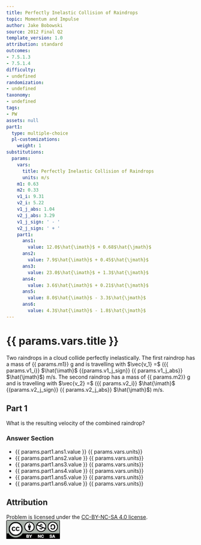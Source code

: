 ```yaml
---
title: Perfectly Inelastic Collision of Raindrops
topic: Momentum and Impulse
author: Jake Bobowski
source: 2012 Final Q2
template_version: 1.0
attribution: standard
outcomes:
- 7.5.1.3
- 7.5.1.4
difficulty:
- undefined
randomization:
- undefined
taxonomy:
- undefined
tags:
- PW
assets: null
part1:
  type: multiple-choice
  pl-customizations:
    weight: 1
substitutions:
  params:
    vars:
      title: Perfectly Inelastic Collision of Raindrops
      units: m/s
    m1: 0.63
    m2: 0.33
    v1_i: 9.31
    v2_i: 5.22
    v1_j_abs: 1.04
    v2_j_abs: 3.29
    v1_j_sign: ' - '
    v2_j_sign: ' + '
    part1:
      ans1:
        value: 12.0$\hat{\imath}$ + 0.68$\hat{\jmath}$
      ans2:
        value: 7.9$\hat{\imath}$ + 0.45$\hat{\jmath}$
      ans3:
        value: 23.0$\hat{\imath}$ + 1.3$\hat{\jmath}$
      ans4:
        value: 3.6$\hat{\imath}$ + 0.21$\hat{\jmath}$
      ans5:
        value: 8.0$\hat{\imath}$ - 3.3$\hat{\jmath}$
      ans6:
        value: 4.3$\hat{\imath}$ - 1.8$\hat{\jmath}$
---
```

# {{ params.vars.title }}
Two raindrops in a cloud collide perfectly inelastically. The first raindrop has a mass of {{ params.m1}} g and is travelling with $\vec{v_1} =$ ({{ params.v1_i}} $\hat{\imath}$ {{params.v1_j_sign}} {{ params.v1_j_abs}} $\hat{\jmath}$) m/s.
The second raindrop has a mass of {{ params.m2}} g and is travelling with $\vec{v_2} =$ ({{ params.v2_i}} $\hat{\imath}$ {{params.v2_j_sign}} {{ params.v2_j_abs}} $\hat{\jmath}$) m/s.
## Part 1

What is the resulting velocity of the combined raindrop?

### Answer Section

- {{ params.part1.ans1.value }} {{ params.vars.units}}
- {{ params.part1.ans2.value }} {{ params.vars.units}}
- {{ params.part1.ans3.value }} {{ params.vars.units}}
- {{ params.part1.ans4.value }} {{ params.vars.units}}
- {{ params.part1.ans5.value }} {{ params.vars.units}}
- {{ params.part1.ans6.value }} {{ params.vars.units}}

## Attribution

Problem is licensed under the [CC-BY-NC-SA 4.0 license](https://creativecommons.org/licenses/by-nc-sa/4.0/).<br> ![The Creative Commons 4.0 license requiring attribution-BY, non-commercial-NC, and share-alike-SA license.](https://raw.githubusercontent.com/firasm/bits/master/by-nc-sa.png)